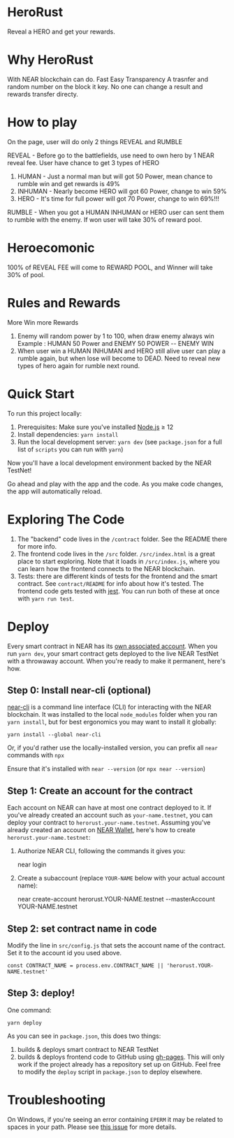 HeroRust
================================
Reveal a HERO and get your rewards.

# Why HeroRust
With NEAR blockchain can do. 
Fast Easy Transparency
A trasnfer and random number on the block it key. No one can change a result and rewards transfer directy.

# How to play 
On the page, user will do only 2 things REVEAL and RUMBLE

REVEAL - Before go to the battlefields, use need to own hero by 1 NEAR reveal fee. User have chance to get 3 types of HERO
1. HUMAN - Just a normal man but will got 50 Power, mean chance to rumble win and get rewards is 49% 
2. INHUMAN - Nearly become HERO will got 60 Power, change to win 59%
3. HERO - It's time for full power will got 70 Power, change to win 69%!!!

RUMBLE - When you got a HUMAN INHUMAN or HERO user can sent them to rumble with the enemy. If won user will take 30% of reward pool.

# Heroecomonic
100% of REVEAL FEE will come to REWARD POOL, and Winner will take 30% of pool.

# Rules and Rewards
More Win more Rewards
1. Enemy will random power by 1 to 100, when draw enemy always win
Example : HUMAN 50 Power and ENEMY 50 POWER -- ENEMY WIN
2. When user win a HUMAN INHUMAN and HERO still alive user can play a rumble again, but when lose will become to DEAD. Need to reveal new types of hero again for rumble next round.


Quick Start
===========

To run this project locally:

1. Prerequisites: Make sure you've installed [Node.js] ≥ 12
2. Install dependencies: `yarn install`
3. Run the local development server: `yarn dev` (see `package.json` for a
   full list of `scripts` you can run with `yarn`)

Now you'll have a local development environment backed by the NEAR TestNet!

Go ahead and play with the app and the code. As you make code changes, the app will automatically reload.


Exploring The Code
==================

1. The "backend" code lives in the `/contract` folder. See the README there for
   more info.
2. The frontend code lives in the `/src` folder. `/src/index.html` is a great
   place to start exploring. Note that it loads in `/src/index.js`, where you
   can learn how the frontend connects to the NEAR blockchain.
3. Tests: there are different kinds of tests for the frontend and the smart
   contract. See `contract/README` for info about how it's tested. The frontend
   code gets tested with [jest]. You can run both of these at once with `yarn
   run test`.


Deploy
======

Every smart contract in NEAR has its [own associated account][NEAR accounts]. When you run `yarn dev`, your smart contract gets deployed to the live NEAR TestNet with a throwaway account. When you're ready to make it permanent, here's how.


Step 0: Install near-cli (optional)
-------------------------------------

[near-cli] is a command line interface (CLI) for interacting with the NEAR blockchain. It was installed to the local `node_modules` folder when you ran `yarn install`, but for best ergonomics you may want to install it globally:

    yarn install --global near-cli

Or, if you'd rather use the locally-installed version, you can prefix all `near` commands with `npx`

Ensure that it's installed with `near --version` (or `npx near --version`)


Step 1: Create an account for the contract
------------------------------------------

Each account on NEAR can have at most one contract deployed to it. If you've already created an account such as `your-name.testnet`, you can deploy your contract to `herorust.your-name.testnet`. Assuming you've already created an account on [NEAR Wallet], here's how to create `herorust.your-name.testnet`:

1. Authorize NEAR CLI, following the commands it gives you:

      near login

2. Create a subaccount (replace `YOUR-NAME` below with your actual account name):

      near create-account herorust.YOUR-NAME.testnet --masterAccount YOUR-NAME.testnet


Step 2: set contract name in code
---------------------------------

Modify the line in `src/config.js` that sets the account name of the contract. Set it to the account id you used above.

    const CONTRACT_NAME = process.env.CONTRACT_NAME || 'herorust.YOUR-NAME.testnet'


Step 3: deploy!
---------------

One command:

    yarn deploy

As you can see in `package.json`, this does two things:

1. builds & deploys smart contract to NEAR TestNet
2. builds & deploys frontend code to GitHub using [gh-pages]. This will only work if the project already has a repository set up on GitHub. Feel free to modify the `deploy` script in `package.json` to deploy elsewhere.


Troubleshooting
===============

On Windows, if you're seeing an error containing `EPERM` it may be related to spaces in your path. Please see [this issue](https://github.com/zkat/npx/issues/209) for more details.


  [React]: https://reactjs.org/
  [create-near-app]: https://github.com/near/create-near-app
  [Node.js]: https://nodejs.org/en/download/package-manager/
  [jest]: https://jestjs.io/
  [NEAR accounts]: https://docs.near.org/docs/concepts/account
  [NEAR Wallet]: https://wallet.testnet.near.org/
  [near-cli]: https://github.com/near/near-cli
  [gh-pages]: https://github.com/tschaub/gh-pages
